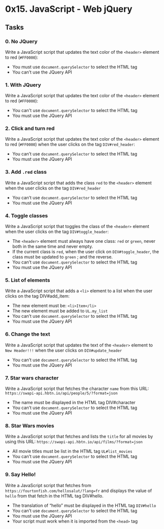 # 0x15. JavaScript - Web jQuery

## Tasks

### 0. No JQuery
Write a JavaScript script that updates the text color of the `<header>` element to red (`#FF0000`):
- You must use `document.querySelector` to select the HTML tag
- You can’t use the JQuery API

### 1. With JQuery
Write a JavaScript script that updates the text color of the `<header>` element to red (`#FF0000`):
- You can't use `document.querySelector` to select the HTML tag
- You must use the JQuery API

### 2. Click and turn red
Write a JavaScript script that updates the text color of the `<header>` element to red (`#FF0000`) when the user clicks on the tag `DIV#red_header`:
- You can’t use `document.querySelector` to select the HTML tag
- You must use the JQuery API

### 3. Add `.red` class
Write a JavaScript script that adds the class `red` to the `<header>` element when the user clicks on the tag `DIV#red_header`
- You can’t use `document.querySelector` to select the HTML tag
- You must use the JQuery API

### 4. Toggle classes
Write a JavaScript script that toggles the class of the `<header>` element when the user clicks on the tag `DIV#toggle_header`:
- The `<header>` element must always have one class: `red` or `green`, never both in the same time and never empty.
- If the current class is `red`, when the user click on `DIV#toggle_header`, the class must be updated to `green` ; and the reverse.
- You can’t use `document.querySelector` to select the HTML tag
- You must use the JQuery API

### 5. List of elements
Write a JavaScript script that adds a `<li>` element to a list when the user clicks on the tag DIV#add_item:
- The new element must be: `<li>Item</li>`
- The new element must be added to `UL.my_list`
- You can’t use `document.querySelector` to select the HTML tag
- You must use the JQuery API

### 6. Change the text
Write a JavaScript script that updates the text of the `<header>` element to `New Header!!!` when the user clicks on `DIV#update_header`
- You can’t use `document.querySelector` to select the HTML tag
- You must use the JQuery API

### 7. Star wars character
Write a JavaScript script that fetches the character `name` from this URL: `https://swapi-api.hbtn.io/api/people/5/?format=json`
- The name must be displayed in the HTML tag DIV#character
- You can’t use `document.querySelector` to select the HTML tag
- You must use the JQuery API

### 8. Star Wars movies
Write a JavaScript script that fetches and lists the `title` for all movies by using this URL: `https://swapi-api.hbtn.io/api/films/?format=json`
- All movie titles must be list in the HTML tag `UL#list_movies`
- You can’t use `document.querySelector` to select the HTML tag
- You must use the JQuery API

### 9. Say Hello!
Write a JavaScript script that fetches from `https://fourtonfish.com/hellosalut/?lang=fr` and displays the value of `hello` from that fetch in the HTML tag DIV#hello.
- The translation of “hello” must be displayed in the HTML tag `DIV#hello`
- You can’t use `document.querySelector` to select the HTML tag
- You must use the JQuery API
- Your script must work when it is imported from the `<head>` tag

